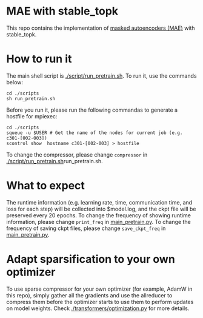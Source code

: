 # MAE with stable_topk
This repo contains the implementation of [masked autoencoders (MAE)](https://github.com/facebookresearch/mae) with stable_topk. 
# How to run it
The main shell script is [./script/run_pretrain.sh](https://github.com/zhengmk321/MAE_stable_topk/blob/main/scripts/run_pretrain.sh). To run it, use the commands below:
```
cd ./scripts
sh run_pretrain.sh
```
Before you run it, please run the following commandas to generate a hostfile for mpiexec:
```
cd ./scripts
squeue -u $USER # Get the name of the nodes for current job (e.g. c301-[002-003])
scontrol show  hostname c301-[002-003] > hostfile
```
To change the compressor, please change ``compressor`` in [./script/run_pretrain.sh](https://github.com/zhengmk321/MAE_stable_topk/blob/main/scripts/run_pretrain.sh#L42)run_pretrain.sh.
# What to expect
The runtime information (e.g. learning rate, time, communication time, and loss for each step) will be collected into $model.log, and the ckpt file will be preserved every 20 epochs. To change the frequency of showing runtime information, please change ``print_freq`` in [main_pretrain.py](https://github.com/zhengmk321/MAE_stable_topk/blob/main/main_pretrain.py#L447). To change the  frequency of saving ckpt files, please change ``save_ckpt_freq`` in [main_pretrain.py](https://github.com/zhengmk321/MAE_stable_topk/blob/main/main_pretrain.py#L448). 
# Adapt sparsification to your own optimizer
To use sparse compressor for your own optimizer (for example, AdamW in this repo), simply gather all the gradients and use the allreducer to compress them before the optimizer starts to use them to perform updates on model weights. Check [./transformers/optimization.py](https://github.com/zhengmk321/MAE_stable_topk/blob/main/transformers/optimization.py#L342) for more details.